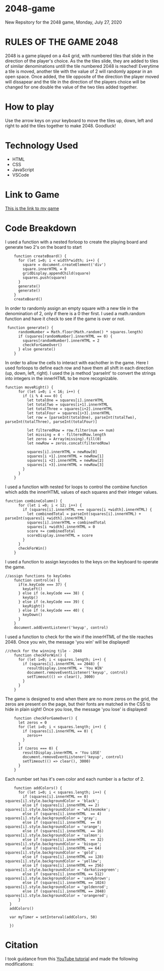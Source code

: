 # 2048-game
New Repsitory for the 2048 game, Monday, July 27, 2020

# RULES OF THE GAME 2048
2048 is a game played on a 4x4 grid, with numbered tiles that slide in the direction of the player's choice. As the the tiles slide, they are added to tiles of similar denominations untill the tile numbered 2048 is reached! Everytime a tile is moved, another tile with the value of 2 will randomly appear in an open space. Once added, the tile opposite of the direction the player moved will dissapear and the tile in the direction of the players choice will be changed for one double the value of the two tiles added together.

# How to play

Use the arrow keys on your keyboard to move the tiles up, down, left and right to add the tiles together to make 2048. Goodluck!

# Technology Used

- HTML
- CSS
- JavaScript
- VSCode

# Link to Game

[This is the link to my game](https://gaganshayan.github.io/2048-game/)

# Code Breakdown

I used a function with a nested forloop to create the playing board and generate two 2's on the board to start

```
    function createBoard() {
      for (let i=0; i < width*width; i++) {
        square = document.createElement('div')
        square.innerHTML = 0
        gridDisplay.appendChild(square)
        squares.push(square)
      }
      generate()
      generate()
    }
    createBoard()
```

In order to randomly assign an empty square with a new tile in the denomination of 2, only if there is a 0 ther first. I used a math.random function and have it check to see if the game is over or not.

```
 function generate() {
      randomNumber = Math.floor(Math.random() * squares.length)
      if (squares[randomNumber].innerHTML == 0) {
        squares[randomNumber].innerHTML = 2
        checkForGameOver()
      } else generate()
    }
```

In order to allow the cells to interact with eachother in the game. Here I used forloops to define each row and have them all shift in each direction (up, down, left, right). I used the js method 'parseInt' to convert the strings into integers in the innerHTML to be more recognizable.

```
function moveRight() {
      for (let i=0; i < 16; i++) {
        if (i % 4 === 0) {
          let totalOne = squares[i].innerHTML
          let totalTwo = squares[i+1].innerHTML
          let totalThree = squares[i+2].innerHTML
          let totalFour = squares[i+3].innerHTML
          let row = [parseInt(totalOne), parseInt(totalTwo), parseInt(totalThree), parseInt(totalFour)]
  
          let filteredRow = row.filter(num => num)
          let missing = 4 - filteredRow.length
          let zeros = Array(missing).fill(0)
          let newRow = zeros.concat(filteredRow)
  
          squares[i].innerHTML = newRow[0]
          squares[i +1].innerHTML = newRow[1]
          squares[i +2].innerHTML = newRow[2]
          squares[i +3].innerHTML = newRow[3]
        }
      }
    }
```

I used a function with nested for loops to control the combine function which adds the innerHTML values of each squares and their integer values. 

```
function combineColumn() {
      for (let i =0; i < 12; i++) {
        if (squares[i].innerHTML === squares[i +width].innerHTML) {
          let combinedTotal = parseInt(squares[i].innerHTML) + parseInt(squares[i +width].innerHTML)
          squares[i].innerHTML = combinedTotal
          squares[i +width].innerHTML = 0
          score += combinedTotal
          scoreDisplay.innerHTML = score
        }
      }
      checkForWin()
    }
```

I used a function to assign keycodes to the keys on the keyboard to operate the game.

```
//assign functions to keyCodes
    function control(e) {
      if(e.keyCode === 37) {
        keyLeft()
      } else if (e.keyCode === 38) {
        keyUp()
      } else if (e.keyCode === 39) {
        keyRight()
      } else if (e.keyCode === 40) {
        keyDown()
      }
    }
    document.addEventListener('keyup', control)
```

I used a function to check for the win if the innerHTML of the tile reaches 2048. Once you win, the message 'you win' will be displayed!

```
//check for the winning tile - 2048
    function checkForWin() {
      for (let i=0; i < squares.length; i++) {
        if (squares[i].innerHTML == 2048) {
          resultDisplay.innerHTML = 'You WIN'
          document.removeEventListener('keyup', control)
          setTimeout(() => clear(), 3000)
        }
      }
    }
```

The game is designed to end when there are no more zeros on the grid, the zeros are present on the page, but their fonts are matched in the CSS to hide in plain sight! Once you lose, the message 'you lose' is displayed!

```
    function checkForGameOver() {
      let zeros = 0
      for (let i=0; i < squares.length; i++) {
        if (squares[i].innerHTML == 0) {
          zeros++
        }
      }
      if (zeros === 0) {
        resultDisplay.innerHTML = 'You LOSE'
        document.removeEventListener('keyup', control)
        setTimeout(() => clear(), 3000)
      }
    }
```

Each number set has it's own color and each number is a factor of 2.
```
    function addColors() {
      for (let i=0; i < squares.length; i++) {
        if (squares[i].innerHTML == 0) squares[i].style.backgroundColor = 'black';
        else if (squares[i].innerHTML == 2) squares[i].style.backgroundColor = 'whitesmoke';
        else if (squares[i].innerHTML  == 4) squares[i].style.backgroundColor = 'gray';
        else if (squares[i].innerHTML  == 8) squares[i].style.backgroundColor = 'orange'; 
        else if (squares[i].innerHTML  == 16) squares[i].style.backgroundColor = 'salmon';
        else if (squares[i].innerHTML  == 32) squares[i].style.backgroundColor = 'bisque'; 
        else if (squares[i].innerHTML == 64) squares[i].style.backgroundColor = 'gold'; 
        else if (squares[i].innerHTML == 128) squares[i].style.backgroundColor = 'yellow'; 
        else if (squares[i].innerHTML == 256) squares[i].style.backgroundColor = 'darkolivegreen'; 
        else if (squares[i].innerHTML == 512) squares[i].style.backgroundColor = 'sandybrown'; 
        else if (squares[i].innerHTML == 1024) squares[i].style.backgroundColor = 'goldenrod'; 
        else if (squares[i].innerHTML == 2048) squares[i].style.backgroundColor = 'orangered'; 
      }
  }
  addColors()
  
  var myTimer = setInterval(addColors, 50)
  
  })
```
# Citation

I took guidance from this [YouTube tutorial](https://www.youtube.com/watch?v=aDn2g8XfSMc) and made the following modifications:

